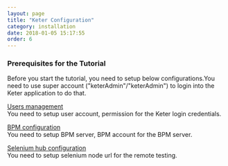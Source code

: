 ```yaml
---
layout: page
title: "Keter Configuration"
category: installation
date: 2018-01-05 15:17:55
order: 6
---
```


 
### Prerequisites for the Tutorial
Before you start the tutorial, you need to setup below configurations.You need to use  super account ("keterAdmin"/"keterAdmin") to login into the Keter application to do that.

[Users management][1]  
You need to setup user account, permission for the Keter login credentials.

[BPM configuration][2]   
You need to setup BPM server, BPM account for the BPM server. 

[Selenium hub configuration][3]   
You need to setup selenium node url for the remote testing.



[1]: ../administration/administration-users-management.html
[2]: ../administration/administration-bpm-configuration.html
[3]: ../administration/administration-selenium-hub-configuration.html



